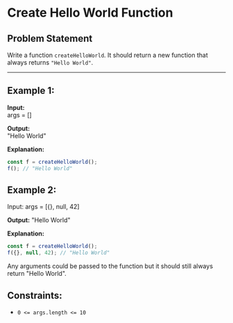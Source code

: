 # Create Hello World Function

## Problem Statement

Write a function `createHelloWorld`. It should return a new function that always returns `"Hello World"`.

---

## Example 1:

**Input:**  
args = []  

**Output:**  
"Hello World"  

**Explanation:**  
```javascript
const f = createHelloWorld();
f(); // "Hello World"
```

## Example 2:

Input:
args = [{}, null, 42]

**Output:**
"Hello World"

**Explanation:**
```javascript
const f = createHelloWorld();
f({}, null, 42); // "Hello World"
```
Any arguments could be passed to the function but it should still always return "Hello World".

## Constraints:

- `0 <= args.length <= 10`
